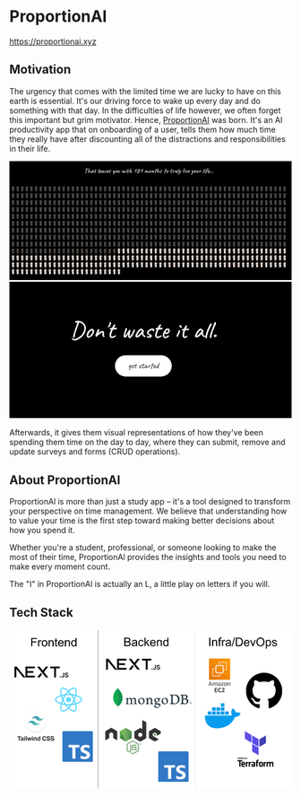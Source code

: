 # ProportionAl

https://proportionai.xyz

## Motivation

The urgency that comes with the limited time we are lucky to have on this earth is essential. It's our driving force to wake up every day and do something with that day. In the difficulties of life however, we often forget this important but grim motivator. Hence, [ProportionAl](https://proportionai.xyz/) was born. It's an AI productivity app that on onboarding of a user, tells them how much time they really have after discounting all of the distractions and responsibilities in their life. 

![timeleftscreenshot](readmeImgs/timeleftSS.png)
![dontwasteitallscreenshot](readmeImgs/dontwasteitallSS.png)

Afterwards, it gives them visual representations of how they've been spending them time on the day to day, where they can submit, remove and update surveys and forms (CRUD operations).


## About ProportionAl

ProportionAl is more than just a study app – it's a tool designed to transform your perspective on time management. We believe that understanding how to value your time is the first step toward making better decisions about how you spend it.

Whether you're a student, professional, or someone looking to make the most of their time, ProportionAl provides the insights and tools you need to make every moment count.

The "I" in ProportionAl is actually an L, a little play on letters if you will.

## Tech Stack

![ProportionTechStack](readmeImgs/ProportionTechStack.png)
